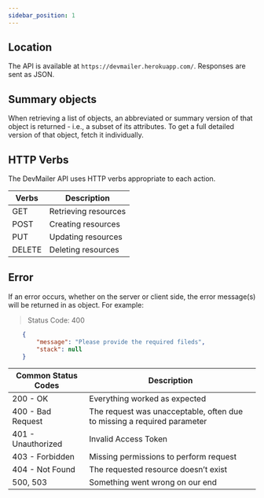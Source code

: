 ```yaml
---
sidebar_position: 1
---
```


## Location

The API is available at `https://devmailer.herokuapp.com/`. Responses are sent as JSON.

## Summary objects

When retrieving a list of objects, an abbreviated or summary version of that object is returned - i.e., a subset of its attributes. To get a full detailed version of that object, fetch it individually.

## HTTP Verbs

The DevMailer API uses HTTP verbs appropriate to each action.

| Verbs  | Description          |
| ------ | -------------------- |
| GET    | Retrieving resources |
| POST   | Creating resources   |
| PUT    | Updating resources   |
| DELETE | Deleting resources   |

## Error

If an error occurs, whether on the server or client side, the error message(s) will be returned in as object. For example:

> Status Code: 400

```JSON
    {
        "message": "Please provide the required fileds",
        "stack": null
    }
```

| Common Status Codes | Description                                                             |
| ------------------- | ----------------------------------------------------------------------- |
| 200 - OK            | Everything worked as expected                                           |
| 400 - Bad Request   | The request was unacceptable, often due to missing a required parameter |
| 401 - Unauthorized  | Invalid Access Token                                                    |
| 403 - Forbidden     | Missing permissions to perform request                                  |
| 404 - Not Found     | The requested resource doesn’t exist                                    |
| 500, 503            | Something went wrong on our end                                         |
